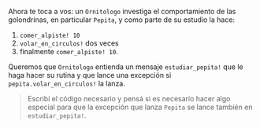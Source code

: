 Ahora te toca a vos: un `Ornitologo` investiga el comportamiento de las golondrinas, en particular `Pepita`, y como parte de su estudio la hace:

1. `comer_alpiste! 10`
2. `volar_en_circulos!` dos veces 
3. finalmente `comer_alpiste! 10`. 

Queremos que `Ornitologo` entienda un mensaje `estudiar_pepita!` que le haga hacer su rutina y que lance una excepción si `pepita.volar_en_circulos!` la lanza.
 
> Escribí el código necesario y pensá si es necesario hacer algo especial para que la excepción que lanza `Pepita` se lance también en `estudiar_pepita!`.